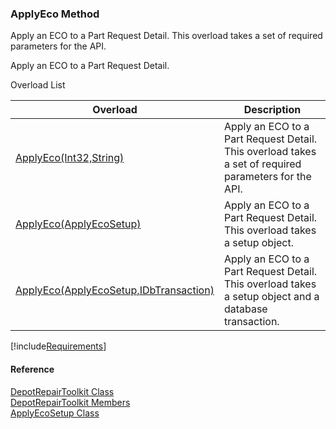 ﻿### ApplyEco Method

Apply an ECO to a Part Request Detail. This overload takes a set of required parameters for the API.

Apply an ECO to a Part Request Detail.

Overload List

| Overload | Description |
| --- | --- |
| [ApplyEco(Int32,String)](FChoice.Toolkits.Clarify~FChoice.Toolkits.Clarify.DepotRepair.DepotRepairToolkit~ApplyEco(Int32,String).md) | Apply an ECO to a Part Request Detail. This overload takes a set of required parameters for the API.   |
| [ApplyEco(ApplyEcoSetup)](FChoice.Toolkits.Clarify~FChoice.Toolkits.Clarify.DepotRepair.DepotRepairToolkit~ApplyEco(ApplyEcoSetup).md) | Apply an ECO to a Part Request Detail. This overload takes a setup object.   |
| [ApplyEco(ApplyEcoSetup,IDbTransaction)](FChoice.Toolkits.Clarify~FChoice.Toolkits.Clarify.DepotRepair.DepotRepairToolkit~ApplyEco(ApplyEcoSetup,IDbTransaction).md) | Apply an ECO to a Part Request Detail. This overload takes a setup object and a database transaction.   |

[!include[Requirements](../partials/requirements.md)]



#### Reference

[DepotRepairToolkit Class](FChoice.Toolkits.Clarify~FChoice.Toolkits.Clarify.DepotRepair.DepotRepairToolkit.md)  
[DepotRepairToolkit Members](FChoice.Toolkits.Clarify~FChoice.Toolkits.Clarify.DepotRepair.DepotRepairToolkit_members.md)  
[ApplyEcoSetup Class](FChoice.Toolkits.Clarify~FChoice.Toolkits.Clarify.DepotRepair.ApplyEcoSetup.md)
